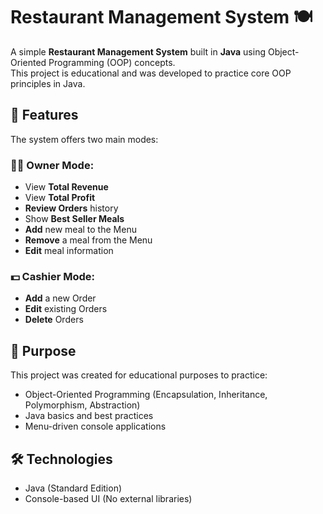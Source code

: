 # Restaurant Management System 🍽️

A simple **Restaurant Management System** built in **Java** using Object-Oriented Programming (OOP) concepts.  
This project is educational and was developed to practice core OOP principles in Java.

## 🔧 Features

The system offers two main modes:

### 👨‍💼 Owner Mode:
- View **Total Revenue**
- View **Total Profit**
- **Review Orders** history
- Show **Best Seller Meals**
- **Add** new meal to the Menu
- **Remove** a meal from the Menu
- **Edit** meal information

### 💵 Cashier Mode:
- **Add** a new Order
- **Edit** existing Orders
- **Delete** Orders

## 🧠 Purpose

This project was created for educational purposes to practice:
- Object-Oriented Programming (Encapsulation, Inheritance, Polymorphism, Abstraction)
- Java basics and best practices
- Menu-driven console applications

## 🛠️ Technologies

- Java (Standard Edition)
- Console-based UI (No external libraries)
